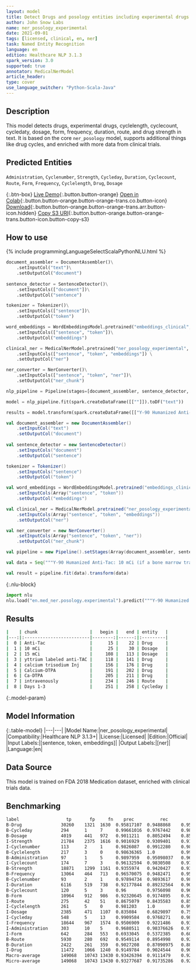 ```yaml
---
layout: model
title: Detect Drugs and posology entities including experimental drugs and cycles (ner_posology_experimental)
author: John Snow Labs
name: ner_posology_experimental
date: 2021-09-01
tags: [licensed, clinical, en, ner]
task: Named Entity Recognition
language: en
edition: Healthcare NLP 3.1.3
spark_version: 3.0
supported: true
annotator: MedicalNerModel
article_header:
type: cover
use_language_switcher: "Python-Scala-Java"
---
```



## Description


This model detects drugs, experimental drugs, cyclelength, cyclecount, cycledaty, dosage, form, frequency, duration, route, and drug strength in text. It is based on the core `ner_posology` model, supports additional things like drug cycles, and enriched with more data from clinical trials.


## Predicted Entities


`Administration`, `Cyclenumber`, `Strength`, `Cycleday`, `Duration`, `Cyclecount`, `Route`, `Form`, `Frequency`, `Cyclelength`, `Drug`, `Dosage`


{:.btn-box}
[Live Demo](https://nlp.johnsnowlabs.com/demo){:.button.button-orange}
[Open in Colab](https://colab.research.google.com/github/JohnSnowLabs/spark-nlp-workshop/blob/master/tutorials/Certification_Trainings/Healthcare/1.Clinical_Named_Entity_Recognition_Model.ipynb){:.button.button-orange.button-orange-trans.co.button-icon}
[Download](https://s3.amazonaws.com/auxdata.johnsnowlabs.com/clinical/models/ner_posology_experimental_en_3.1.3_3.0_1630511369574.zip){:.button.button-orange.button-orange-trans.arr.button-icon.hidden}
[Copy S3 URI](s3://auxdata.johnsnowlabs.com/clinical/models/ner_posology_experimental_en_3.1.3_3.0_1630511369574.zip){:.button.button-orange.button-orange-trans.button-icon.button-copy-s3}


## How to use






<div class="tabs-box" markdown="1">
{% include programmingLanguageSelectScalaPythonNLU.html %}

```python
document_assembler = DocumentAssembler()\
    .setInputCol("text")\
    .setOutputCol("document")
         
sentence_detector = SentenceDetector()\
    .setInputCols(["document"])\
    .setOutputCol("sentence")

tokenizer = Tokenizer()\
    .setInputCols(["sentence"])\
    .setOutputCol("token")

word_embeddings = WordEmbeddingsModel.pretrained("embeddings_clinical", "en", "clinical/models")\
    .setInputCols(["sentence", "token"])\
    .setOutputCol("embeddings")

clinical_ner = MedicalNerModel.pretrained("ner_posology_experimental", "en", "clinical/models") \
    .setInputCols(["sentence", "token", "embeddings"]) \
    .setOutputCol("ner")

ner_converter = NerConverter()\
 	.setInputCols(["sentence", "token", "ner"])\
 	.setOutputCol("ner_chunk")

nlp_pipeline = Pipeline(stages=[document_assembler, sentence_detector, tokenizer, word_embeddings, clinical_ner, ner_converter])

model = nlp_pipeline.fit(spark.createDataFrame([[""]]).toDF("text"))

results = model.transform(spark.createDataFrame([["Y-90 Humanized Anti-Tac: 10 mCi (if a bone marrow transplant was part of the patient's previous therapy) or 15 mCi of yttrium labeled anti-TAC; followed by calcium trisodium Inj (Ca DTPA)..\n\nCalcium-DTPA: Ca-DTPA will be administered intravenously on Days 1-3 to clear the radioactive agent from the body."]]).toDF("text"))
```
```scala
val document_assembler = new DocumentAssembler()
    .setInputCol("text")
    .setOutputCol("document")
        
val sentence_detector = new SentenceDetector()
    .setInputCols("document")
    .setOutputCol("sentence")

tokenizer = Tokenizer()
    .setInputCols("sentence")
    .setOutputCol("token")

val word_embeddings = WordEmbeddingsModel.pretrained("embeddings_clinical", "en", "clinical/models")
    .setInputCols(Array("sentence", "token"))
    .setOutputCol("embeddings")

val clinical_ner = MedicalNerModel.pretrained("ner_posology_experimental", "en", "clinical/models")
    .setInputCols(Array("sentence", "token", "embeddings"))
    .setOutputCol("ner")

val ner_converter = new NerConverter()
 	.setInputCols(Array("sentence", "token", "ner"))
 	.setOutputCol("ner_chunk")

val pipeline = new Pipeline().setStages(Array(document_assembler, sentence_detector, tokenizer, word_embeddings, clinical_ner, ner_converter))

val data = Seq("""Y-90 Humanized Anti-Tac: 10 mCi (if a bone marrow transplant was part of the patient's previous therapy) or 15 mCi of yttrium labeled anti-TAC; followed by calcium trisodium Inj (Ca DTPA)..\n\nCalcium-DTPA: Ca-DTPA will be administered intravenously on Days 1-3 to clear the radioactive agent from the body.""").toDS.toDF("text")

val result = pipeline.fit(data).transform(data)
```


{:.nlu-block}
```python
import nlu
nlu.load("en.med_ner.posology.experimental").predict("""Y-90 Humanized Anti-Tac: 10 mCi (if a bone marrow transplant was part of the patient's previous therapy) or 15 mCi of yttrium labeled anti-TAC; followed by calcium trisodium Inj (Ca DTPA)..\n\nCalcium-DTPA: Ca-DTPA will be administered intravenously on Days 1-3 to clear the radioactive agent from the body.""")
```

</div>


## Results


```bash
|    | chunk                    |   begin |   end | entity   |
|---:|:-------------------------|--------:|------:|:---------|
|  0 | Anti-Tac                 |      15 |    22 | Drug     |
|  1 | 10 mCi                   |      25 |    30 | Dosage   |
|  2 | 15 mCi                   |     108 |   113 | Dosage   |
|  3 | yttrium labeled anti-TAC |     118 |   141 | Drug     |
|  4 | calcium trisodium Inj    |     156 |   176 | Drug     |
|  5 | Calcium-DTPA             |     191 |   202 | Drug     |
|  6 | Ca-DTPA                  |     205 |   211 | Drug     |
|  7 | intravenously            |     234 |   246 | Route    |
|  8 | Days 1-3                 |     251 |   258 | Cycleday |
```


{:.model-param}
## Model Information


{:.table-model}
|---|---|
|Model Name:|ner_posology_experimental|
|Compatibility:|Healthcare NLP 3.1.3+|
|License:|Licensed|
|Edition:|Official|
|Input Labels:|[sentence, token, embeddings]|
|Output Labels:|[ner]|
|Language:|en|


## Data Source


This model is trained on FDA 2018 Medication dataset, enriched with clinical trials data.


## Benchmarking


```bash
label	               tp       fp	   fn	 prec	       rec	       f1
B-Drug               30260    1321  1630  0.95817107  0.9488868    0.95350635
B-Cycleday	         294      1     7     0.99661016  0.9767442    0.9865772
B-Dosage             4019     441   972   0.9011211   0.8052494    0.85049194
I-Strength	         21784    2375  1616  0.9016929   0.9309401    0.9160832
I-Cyclenumber        113      2     1     0.9826087   0.9912280    0.98689955
B-Cyclelength        217      3     0     0.98636365  1.0          0.99313504
B-Administration     97       1     5     0.9897959   0.95098037   0.96999997
I-Cyclecount         174      7     3     0.96132594  0.9830508    0.972067
B-Strength	         18871    1299  1161  0.9355974   0.9420427    0.93880904
B-Frequency	         13064    464   713   0.96570075  0.9482471    0.95689434
B-Cyclenumber        93       2     1     0.97894734  0.9893617    0.9841269
I-Duration	         6116     519   738   0.92177844  0.89232564   0.9068129
B-Cyclecount         120      5     3     0.96        0.9756098    0.9677419
B-Form               10964    912   986   0.92320645  0.9174895    0.9203391
I-Route              275      42    51    0.8675079   0.8435583    0.85536546
I-Cyclelength        261      5     0     0.981203    1.0	       0.9905123
I-Dosage             2385     471   1107  0.835084    0.6829897    0.75141776
I-Cycleday	         548      5     13    0.9909584   0.9768271    0.983842
I-Frequency	         18644    967   1574  0.9506909   0.9221486    0.9362023
I-Administration     303      10    5     0.9680511   0.98376626   0.9758454
I-Form               642      284   553   0.6933045   0.5372385    0.6053748
B-Route              5930     280   692   0.9549114   0.8954998    0.92425185
B-Duration	         2422     261   359   0.9027208   0.87090975   0.88653
I-Drug               11472    1066  1240  0.9149784   0.9024544    0.9086733
Macro-average        149068   10743 13430 0.93426394  0.9111479    0.92256117
Micro-average        149068   10743 13430 0.93277687  0.91735286   0.9250006
```
<!--stackedit_data:
eyJoaXN0b3J5IjpbMjA5NjIwMzY0MSw0NzE5NDcyNzhdfQ==
-->